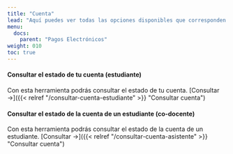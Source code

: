 ```yaml
---
title: "Cuenta"
lead: "Aquí puedes ver todas las opciones disponibles que corresponden a la cuenta"
menu:
  docs:
    parent: "Pagos Electrónicos"
weight: 010
toc: true
---
```


#### Consultar el estado de tu cuenta (estudiante)

Con esta herramienta podrás consultar el estado de tu cuenta. [Consultar →]({{< relref "/consultar-cuenta-estudiante" >}} "Consultar cuenta")

#### Consultar el estado de la cuenta de un estudiante (co-docente)

Con esta herramienta podrás consultar el estado de la cuenta de un estudiante. [Consultar →]({{< relref "/consultar-cuenta-asistente" >}} "Consultar cuenta")
